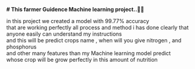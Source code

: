<b># This farmer Guidence Machine learning project..🌹🌹 </b><br>
<p>in this project we created a model with 99.77% accuracy<br>
that are working perfectly all process and method i has done clearly that<br>
anyone easily can understand my instructions<br>
and this will be predict crops name , when will you give nitrogen , and phosphorus<br>
and other many features than my Machine learning model predict <br>
whose crop will be grow perfectly in this amount of nutrition<br>
